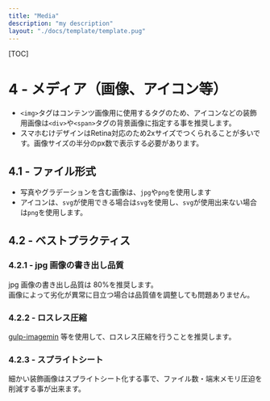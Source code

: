 ```yaml
---
title: "Media"
description: "my description"
layout: "./docs/template/template.pug"
---
```


[TOC]

# 4 - メディア（画像、アイコン等）

- `<img>`タグはコンテンツ画像用に使用するタグのため、アイコンなどの装飾用画像は`<div>`や`<span>`タグの背景画像に指定する事を推奨します。
- スマホむけデザインはRetina対応のため2xサイズでつくられることが多いです。画像サイズの半分のpx数で表示する必要があります。

## 4.1 - ファイル形式

* 写真やグラデーションを含む画像は、`jpg`や`png`を使用します
* アイコンは、`svg`が使用できる場合は`svg`を使用し、`svg`が使用出来ない場合は`png`を使用します。

## 4.2 - ベストプラクティス

### 4.2.1 - jpg 画像の書き出し品質

jpg 画像の書き出し品質は 80%を推奨します。  
画像によって劣化が異常に目立つ場合は品質値を調整しても問題ありません。

### 4.2.2 - ロスレス圧縮

[gulp-imagemin](//yarnpkg.com/ja/package/gulp-imagemin) 等を使用して、ロスレス圧縮を行うことを推奨します。

### 4.2.3 - スプライトシート

細かい装飾画像はスプライトシート化する事で、ファイル数・端末メモリ圧迫を削減する事が出来ます。
